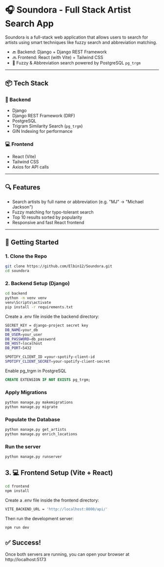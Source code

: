# 🎧 Soundora - Full Stack Artist Search App

Soundora is a full-stack web application that allows users to search for artists using smart techniques like fuzzy search and abbreviation matching.

- 🔙 Backend: Django + Django REST Framework
- 🔜 Frontend: React (with Vite) + Tailwind CSS
- 🧠 Fuzzy & Abbreviation search powered by PostgreSQL `pg_trgm`

---

## 📦 Tech Stack

### 🔧 Backend
- Django
- Django REST Framework (DRF)
- PostgreSQL
- Trigram Similarity Search (`pg_trgm`)
- GIN Indexing for performance

### 💻 Frontend
- React (Vite)
- Tailwind CSS
- Axios for API calls

---

## 🔍 Features

- Search artists by full name or abbreviation (e.g. "MJ" → "Michael Jackson")
- Fuzzy matching for typo-tolerant search
- Top 10 results sorted by popularity
- Responsive and fast React frontend

---

## 🚀 Getting Started

### 1. Clone the Repo
```bash
git clone https://github.com/Elbin12/Soundora.git
cd soundora
```

### 2. Backend Setup (Django)
```bash
cd backend
python -m venv venv
venv\Scripts\activate
pip install -r requirements.txt
````
Create a .env file inside the backend directory:
```bash
SECRET_KEY = django-project secret key
DB_NAME=your_db
DB_USER=your_user
DB_PASSWORD=db_password
DB_HOST=localhost
DB_PORT=5432

SPOTIFY_CLIENT_ID =your-spotify-client-id
SPOTIFY_CLIENT_SECRET=your-spotify-client-secret
```

Enable pg_trgm in PostgreSQL
```sql
CREATE EXTENSION IF NOT EXISTS pg_trgm;
```

### Apply Migrations
```bash
python manage.py makemigrations
python manage.py migrate
```
### Populate the Database
```bash
python manage.py get_artists
python manage.py enrich_locations
```
### Run the server
```bash
python manage.py runserver
```

## 3. 💻 Frontend Setup (Vite + React)

```bash
cd frontend
npm install
```
Create a .env file inside the frontend directory:
```bash
VITE_BACKEND_URL = 'http://localhost:8000/api/'
```
Then run the development server:
```bash
npm run dev
```
## ✅ Success!
Once both servers are running, you can open your browser at http://localhost:5173